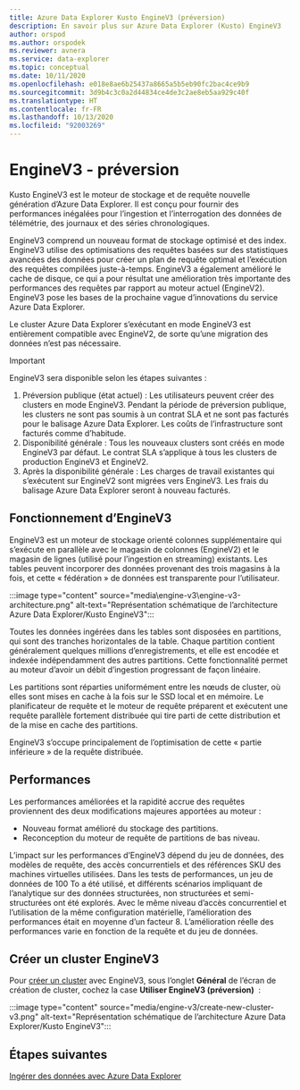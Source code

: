 ```yaml
---
title: Azure Data Explorer Kusto EngineV3 (préversion)
description: En savoir plus sur Azure Data Explorer (Kusto) EngineV3
author: orspod
ms.author: orspodek
ms.reviewer: avnera
ms.service: data-explorer
ms.topic: conceptual
ms.date: 10/11/2020
ms.openlocfilehash: e018e8ae6b25437a8665a5b5eb90fc2bac4ce9b9
ms.sourcegitcommit: 3d9b4c3c0a2d44834ce4de3c2ae8eb5aa929c40f
ms.translationtype: HT
ms.contentlocale: fr-FR
ms.lasthandoff: 10/13/2020
ms.locfileid: "92003269"
---
```

# <a name="enginev3---preview"></a>EngineV3 - préversion

Kusto EngineV3 est le moteur de stockage et de requête nouvelle génération d’Azure Data Explorer. Il est conçu pour fournir des performances inégalées pour l’ingestion et l’interrogation des données de télémétrie, des journaux et des séries chronologiques.

EngineV3 comprend un nouveau format de stockage optimisé et des index. EngineV3 utilise des optimisations des requêtes basées sur des statistiques avancées des données pour créer un plan de requête optimal et l’exécution des requêtes compilées juste-à-temps. EngineV3 a également amélioré le cache de disque, ce qui a pour résultat une amélioration très importante des performances des requêtes par rapport au moteur actuel (EngineV2). EngineV3 pose les bases de la prochaine vague d’innovations du service Azure Data Explorer.

Le cluster Azure Data Explorer s’exécutant en mode EngineV3 est entièrement compatible avec EngineV2, de sorte qu’une migration des données n’est pas nécessaire.

> [!IMPORTANT]
> EngineV3 sera disponible selon les étapes suivantes :
>
> 1. Préversion publique (état actuel) : Les utilisateurs peuvent créer des clusters en mode EngineV3. Pendant la période de préversion publique, les clusters ne sont pas soumis à un contrat SLA et ne sont pas facturés pour le balisage Azure Data Explorer. Les coûts de l’infrastructure sont facturés comme d’habitude.
> 1. Disponibilité générale : Tous les nouveaux clusters sont créés en mode EngineV3 par défaut. Le contrat SLA s’applique à tous les clusters de production EngineV3 et EngineV2.
> 1. Après la disponibilité générale : Les charges de travail existantes qui s’exécutent sur EngineV2 sont migrées vers EngineV3. Les frais du balisage Azure Data Explorer seront à nouveau facturés.

## <a name="how-enginev3-works"></a>Fonctionnement d’EngineV3

EngineV3 est un moteur de stockage orienté colonnes supplémentaire qui s’exécute en parallèle avec le magasin de colonnes (EngineV2) et le magasin de lignes (utilisé pour l’ingestion en streaming) existants. Les tables peuvent incorporer des données provenant des trois magasins à la fois, et cette « fédération » de données est transparente pour l’utilisateur.

:::image type="content" source="media\engine-v3\engine-v3-architecture.png" alt-text="Représentation schématique de l’architecture Azure Data Explorer/Kusto EngineV3":::

Toutes les données ingérées dans les tables sont disposées en partitions, qui sont des tranches horizontales de la table. Chaque partition contient généralement quelques millions d’enregistrements, et elle est encodée et indexée indépendamment des autres partitions. Cette fonctionnalité permet au moteur d’avoir un débit d’ingestion progressant de façon linéaire.

Les partitions sont réparties uniformément entre les nœuds de cluster, où elles sont mises en cache à la fois sur le SSD local et en mémoire. Le planificateur de requête et le moteur de requête préparent et exécutent une requête parallèle fortement distribuée qui tire parti de cette distribution et de la mise en cache des partitions.

EngineV3 s’occupe principalement de l’optimisation de cette « partie inférieure » de la requête distribuée.

## <a name="performance"></a>Performances

Les performances améliorées et la rapidité accrue des requêtes proviennent des deux modifications majeures apportées au moteur :

* Nouveau format amélioré du stockage des partitions.
* Reconception du moteur de requête de partitions de bas niveau.

L’impact sur les performances d’EngineV3 dépend du jeu de données, des modèles de requête, des accès concurrentiels et des références SKU des machines virtuelles utilisées. Dans les tests de performances, un jeu de données de 100 To a été utilisé, et différents scénarios impliquant de l’analytique sur des données structurées, non structurées et semi-structurées ont été explorés. Avec le même niveau d’accès concurrentiel et l’utilisation de la même configuration matérielle, l’amélioration des performances était en moyenne d’un facteur 8. L’amélioration réelle des performances varie en fonction de la requête et du jeu de données.

## <a name="create-an-enginev3-cluster"></a>Créer un cluster EngineV3

Pour [créer un cluster](create-cluster-database-portal.md) avec EngineV3, sous l’onglet **Général** de l’écran de création de cluster, cochez la case **Utiliser EngineV3 (préversion)**  :

:::image type="content" source="media/engine-v3/create-new-cluster-v3.png" alt-text="Représentation schématique de l’architecture Azure Data Explorer/Kusto EngineV3":::

## <a name="next-steps"></a>Étapes suivantes

[Ingérer des données avec Azure Data Explorer](ingest-data-overview.md)
